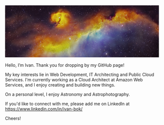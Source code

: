 ![seagull nebula](./seagull_nebula.jpg)

Hello, I’m Ivan. Thank you for dropping by my GitHub page!

My key interests lie in Web Development, IT Architecting and Public Cloud Services. I'm currently working as a Cloud Architect at Amazon Web Services, and I enjoy creating and building new things. 

On a personal level, I enjoy Astronomy and Astrophotography. 

If you'd like to connect with me, please add me on LinkedIn at https://www.linkedin.com/in/ivan-bok/

Cheers!

<!---
ivanbok/ivanbok is a ✨ special ✨ repository because its `README.md` (this file) appears on your GitHub profile.
You can click the Preview link to take a look at your changes.

FOR MY OWN REF: https://gohugo.io/getting-started/quick-start/
--->
